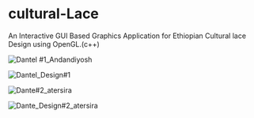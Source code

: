 # cultural-Lace
 An Interactive GUI Based Graphics Application for Ethiopian Cultural lace Design using OpenGL.(c++)
 
 
 ![Dantel #1_Andandiyosh](https://user-images.githubusercontent.com/43979542/152394782-64d751ae-6881-4cfe-9593-02c273215849.png)

![Dantel_Design#1](https://user-images.githubusercontent.com/43979542/152394820-518323b3-4ef4-473d-b845-c68eebf83123.PNG)

![Dante#2_atersira](https://user-images.githubusercontent.com/43979542/152395121-05972aa3-9e9f-45fc-b7ef-7bdd3c430928.png)

![Dante_Design#2_atersira](https://user-images.githubusercontent.com/43979542/152395094-13cb8f16-3181-4740-aa59-2d94f1768e1e.PNG)



